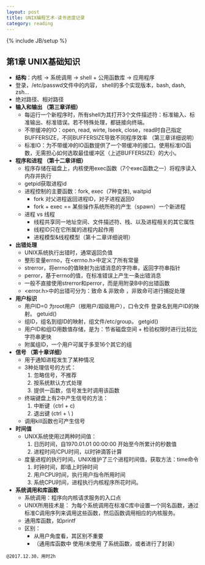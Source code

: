 ```yaml
---
layout: post
title: UNIX编程艺术-读书进度记录
category: reading
---
```

{% include JB/setup %}

## 第1章 UNIX基础知识 

- **结构**：内核 -> 系统调用 -> shell + 公用函数库 -> 应用程序
- 登录，/etc/passwd文件中的内容， shell的多个实现版本，bash, dash, zsh…
- 绝对路径、相对路径
- **输入和输出 （第三章详细）**
    - 每运行一个新程序时，所有shell为其打开3个文件描述符：标准输入、标准输出、标准错误。若不特殊处理，都链接向终端。
    - 不带缓冲的IO：open, read, wirte, lseek, close，read时自己指定BUFFERSIZE，不同BUFFERSIZE导致不同程序效率 （第三章详细说明）
    - 标准IO：为不带缓冲的IO函数提供了一个带缓冲的接口。使用标准IO函数，无需担心如何选取最佳缓冲区（上述BUFFERSIZE）的大小。
- **程序和进程 （第十二章详细）**
    - 程序存储在磁盘上，内核使用exec函数（7个exec函数之一）将程序读入内存并执行
    - getpid获取进程id
    - 进程控制的主要函数：fork, exec（7种变体), waitpid
        - fork 对父进程返回进程ID，对子进程返回0
        - fork + exec == 某些操作系统所称的产生（spawn）一个新进程
    - 进程 vs 线程
        - 线程共享同一地址空间、文件描述符、栈、以及进程相关的其它属性
        - 线程ID只在它所属的进程内起作用
        - 进程模型&线程模型（第十二章详细说明）
- **出错处理**
    - UNIX系统执行出错时，通常返回负值
    - 整形变量errno，在<errno.h>中定义了所有常量
    - strerror，将errno的值映射为出错消息的字符串，返回字符串指针
    - perror，基于errno的值，在标准错误上产生一条出错消息
    - 一般不直接使用strerror和perror，而是用附录B中的出错函数
    - <error.h>中的出错可分为：致命 & 非致命 ，非致命可进行捕捉处理
- **用户标识**
    - 用户ID=0 为root用户（根用户/超级用户），口令文件 登录名到用户ID的映射。 getuid()
    - 组ID，组名到组ID的映射，组文件/etc/group。 getgid()
    - 用户ID和组ID用数值存储，是为：节省磁盘空间 + 检验权限时进行比较比字符串更快
    - 附属组ID，一个用户可属于多至16个其它的组
- **信号 （第十章详细）**
    - 用于通知进程发生了某种情况
    - 3种处理信号的方式：
        1. 忽略信号，不推荐
        2. 按系统默认方式处理
        3. 提供一函数，信号发生时调用该函数
    - 终端键盘上有2中产生信号的方法：
        1. 中断键（ctrl + c)
        2. 退出键  (ctrl + \ )
    - 调用kill函数也可产生信号
- **时间值**
    - UNIX系统使用过两种时间值：
        1. 日历时间，自1970.01.01 00:00:00 开始至今所累计的秒数值
        2. 进程时间/CPU时间，以时钟滴答计算
    - 度量进程的执行时间，UNIX维护了三个进程时间值，获取方法：time命令
        1. 时钟时间，即墙上时钟时间
        2. 用户CPU时间，执行用户指令所用时间
        3. 系统CPU时间，进程执行内核程序所花时间。
- **系统调用和库函数**
    - 系统调用：程序向内核请求服务的入口点
    - UNIX所用技术是： 为每个系统调用在标准C库中设置一个同名函数，通过标准C调用序列来调用这些函数，然后函数调用相应的内核服务。
    - 通用库函数，如printf
    - 区别：
        - 从用户角度看，其区别不重要
        - （通用库函数中 使用/未使用 了系统函数，或者进行了封装）

`@2017.12.30，用时2h`
